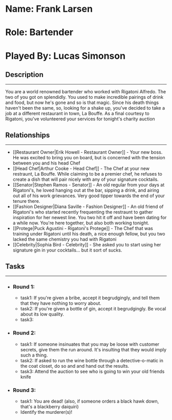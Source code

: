 # Name: Frank Larsen
# Role: Bartender
# Played By: Lucas Simonson

## Description
---
You are a world renowned bartender who worked with Rigatoni Alfredo. The two of you got on splendidly. You used to make incredible pairings of drink and food, but now he's gone and so is that magic.  Since his death things haven't been the same, so, looking for a shake up, you've decided to take a job at a different restaurant in town, La Bouffe. As a final courtesy to Rigatoni, you've volunteered your services for tonight's charity auction

## Relationships
---
- [[Restaurant Owner|Erik Howell - Restaurant Owner]] - Your new boss.  He was excited to bring you on board, but is concerned with the tension between you and his head Chef
- [[Head Chef|Arthur Cooke - Head Chef]]  - The Chef at your new restraunt, La Bouffe.  While claiming to be a premier chef, he refuses to create a dish that will pair nicely with any of your signature cocktails.
- [[Senator|Stephen Ramos - Senator]]  - An old regular from your days at Rigatoni's, he loved hanging out at the bar, sipping a drink, and airing out all of his work grievances.  Very good tipper towards the end of your tenure there. 
- [[Fashion Designer|Diana Saville - Fashion Designer]] - An old friend of Rigatoni's who started recently frequenting the restraunt to gather inspiration for her newest line.  You two hit it off and have been dating for a while now.  You're here together, but also both working tonight. 
- [[Protege|Puck Agustini - Rigatoni's Protege]] - The Chef that was training under Rigatoni until his death, a nice enough fellow, but you two lacked the same chemistry you had with Rigatoni
- [[Celebrity|Sophia Bird - Celebrity]] - She asked you to start using her signature gin in your cocktails... but it sort of sucks.


## Tasks
___
- ### Round 1: 
	- task1: If you're given a bribe, accept it begrudgingly, and tell them that they have nothing to worry about.
	- task2: If you're given a bottle of gin, accept it begrudgingly. Be vocal about its low quality.
	- task3:
- ### Round 2:
	- task1: If someone insinuates that you may be loose with customer secrets, give them the run around. It's insulting that they would imply such a thing.
	- task2: If asked to run the wine bottle through a detective-o-matic in the coat closet, do so and and hand out the results.
	- task3: Attend the auction to see who is going to win your old friends knife
- ### Round 3:
	- task1: You are dead! (also, if someone orders a black hawk down, that's a blackberry daiquiri)
	- Identify the murderer(s)!